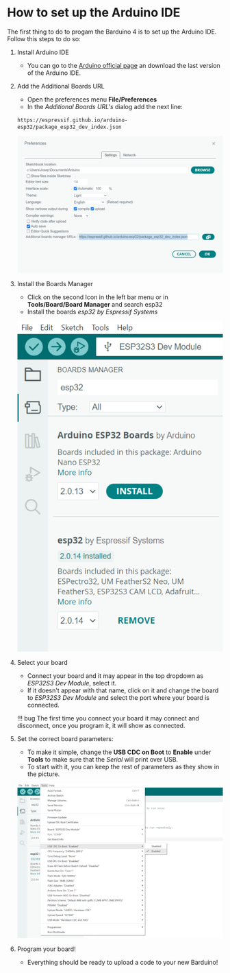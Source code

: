 # How to set up the Arduino IDE

The first thing to do to progam the Barduino 4 is to set up the Arduino IDE. Follow this steps to do so: 

1. Install Arduino IDE
    - You can go to the [Arduino official page](https://www.arduino.cc/en/software) an download the last version of the Arduino IDE.
2. Add the Additional Boards URL
    - Open the preferences menu **File/Preferences**
    - In the *Additional Boards URL's* dialog add the next line:

    ```
    https://espressif.github.io/arduino-esp32/package_esp32_dev_index.json
    ```

    ![Boards URL](../images/arduinoSetup01.PNG)

3. Install the Boards Manager
    - Click on the second Icon in the left bar menu or in **Tools/Board/Board Manager** and search esp32
    - Install the boards *esp32 by Espressif Systems*

    ![esp32 Boards package](../images/arduinoSetup02.PNG)

4. Select your board
    - Connect your board and it may appear in the top dropdown as *ESP32S3 Dev Module*, select it.
    - If it doesn't appear with that name, click on it and change the board to *ESP32S3 Dev Module* and select the port where your board is connected. 

    !!! bug
        The first time you connect your board it may connect and disconnect, once you program it, it will show as connected. 

5. Set the correct board parameters: 
    - To make it simple, change the **USB CDC on Boot** to **Enable** under **Tools** to make sure that the *Serial* will print over USB. 
    - To start with it, you can keep the rest of parameters as they show in the picture.

    ![esp32 Boards package](../images/arduinoSetup03.PNG)

6. Program your board!
    - Everything should be ready to upload a code to your new Barduino!